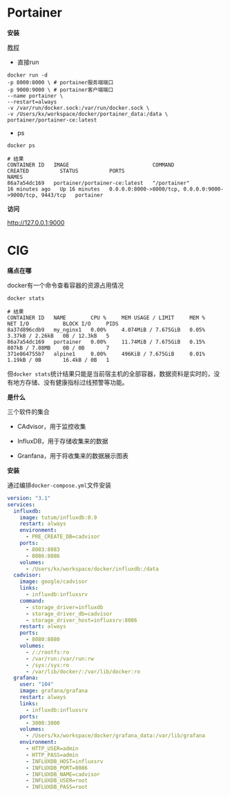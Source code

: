 # Portainer

**安装**

[教程](https://docs.portainer.io/start/install-ce/server/docker)

- 直接run

```shell
docker run -d 
-p 8000:8000 \ # portainer服务端端口
-p 9000:9000 \ # portainer客户端端口
--name portainer \
--restart=always 
-v /var/run/docker.sock:/var/run/docker.sock \
-v /Users/kx/workspace/docker/portainer_data:/data \
portainer/portainer-ce:latest
```

- ps

```shell
docker ps

# 结果
CONTAINER ID   IMAGE                           COMMAND                  CREATED          STATUS          PORTS                                                      NAMES
86a7a54dc169   portainer/portainer-ce:latest   "/portainer"             16 minutes ago   Up 16 minutes   0.0.0.0:8000->8000/tcp, 0.0.0.0:9000->9000/tcp, 9443/tcp   portainer
```

**访问**

http://127.0.0.1:9000

# CIG

**痛点在哪**

docker有一个命令查看容器的资源占用情况

```shell
docker stats

# 结果
CONTAINER ID   NAME        CPU %     MEM USAGE / LIMIT     MEM %     NET I/O           BLOCK I/O     PIDS
8a37d896cdb9   my_nginx1   0.00%     4.074MiB / 7.675GiB   0.05%     3.37kB / 2.26kB   0B / 12.3kB   5
86a7a54dc169   portainer   0.00%     11.74MiB / 7.675GiB   0.15%     807kB / 7.08MB    0B / 0B       7
371e864755b7   alpine1     0.00%     496KiB / 7.675GiB     0.01%     1.19kB / 0B       16.4kB / 0B   1
```

但`docker stats`统计结果只能是当前宿主机的全部容器，数据资料是实时的，没有地方存储、没有健康指标过线预警等功能。

**是什么**

三个软件的集合

- CAdvisor，用于监控收集

- InfluxDB，用于存储收集来的数据

- Granfana，用于将收集来的数据展示图表

**安装**

通过编排`docker-compose.yml`文件安装

```yml
version: "3.1"
services:
  influxdb:
    image: tutum/influxdb:0.9
    restart: always
    environment:
      - PRE_CREATE_DB=cadvisor
    ports:
      - 8083:8083
      - 8086:8086
    volumes:
      - /Users/kx/workspace/docker/influxdb:/data
  cadvisor:
    image: google/cadvisor
    links:
      - influxdb:influxsrv
    command: 
      - storage_driver=influxdb 
      - storage_driver_db=cadvisor 
      - storage_driver_host=influxsrv:8086
    restart: always
    ports:
      - 8080:8080
    volumes:
      - /:/rootfs:ro
      - /var/run:/var/run:rw
      - /sys:/sys:ro
      - /var/lib/docker/:/var/lib/docker:ro
  grafana:
    user: "104"
    image: grafana/grafana
    restart: always
    links:
      - influxdb:influxsrv
    ports:
      - 3000:3000
    volumes:
      - /Users/kx/workspace/docker/grafana_data:/var/lib/grafana
    environment:
      - HTTP_USER=admin
      - HTTP_PASS=admin
      - INFLUXDB_HOST=influxsrv
      - INFLUXDB_PORT=8086
      - INFLUXDB_NAME=cadvisor
      - INFLUXDB_USER=root
      - INFLUXDB_PASS=root
```
